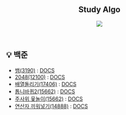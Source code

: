 <h2 align="middle">Study Algo</h2>
<p align="middle">
<p align="center">
  <img src="https://img.shields.io/badge/language-java-red.svg?style=flat-square"/>
</p>
<br>

## 💡 백준

- [뱀(3190)](src/main/java/baekjoon/page5/q3190/Question3190_V3.java) : [DOCS](https://www.acmicpc.net/problem/3190)
- [2048(12100)](src/main/java/baekjoon/page5/Question12100.java) : [DOCS](https://www.acmicpc.net/problem/12100)
- [배열돌리기(17406)](src/main/java/baekjoon/page5/Question17406.java) : [DOCS](https://www.acmicpc.net/problem/17406)
- [톱니바퀴2(15662)](src/main/java/baekjoon/page5/Question15662.java) : [DOCS](https://www.acmicpc.net/problem/15662)
- [주사위 윷놀이(15662)](src/main/java/baekjoon/page5/Question17825.java) : [DOCS](https://www.acmicpc.net/problem/17825)
- [연산자 끼워넣기(14888)](src/main/java/baekjoon/page5/Question14888.java) : [DOCS](https://www.acmicpc.net/problem/14888)
